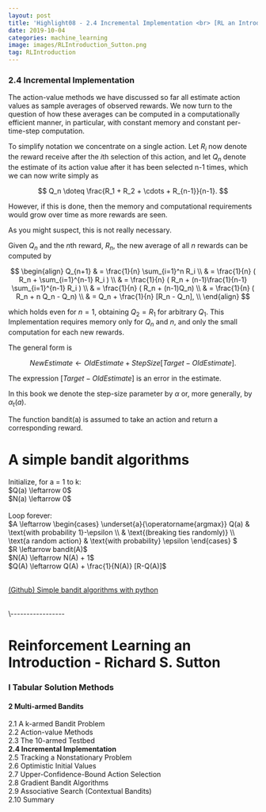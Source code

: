 ```yaml
---
layout: post
title: 'Highlight08 - 2.4 Incremental Implementation <br> [RL an Introduction - S. Sutton]'
date: 2019-10-04
categories: machine_learning
image: images/RLIntroduction_Sutton.png
tag: RLIntroduction
---
```

### 2.4 Incremental Implementation
The action-value methods we have discussed so far all estimate action values as sample averages of observed rewards. We now turn to the question of how these averages can be computed in a computationally efficient manner, in particular, with constant memory and constant per-time-step computation.
<br>

To simplify notation we concentrate on a single action. Let $R_i$ now denote the reward receive after the $i$th selection of this action, and let $Q_n$ denote the estimate of its action value after it has been selected n-1 times, which we can now write simply as

$$
Q_n \doteq \frac{R_1 + R_2 + \cdots + R_{n-1}}{n-1}.
$$

However, if this is done, then the memory and computational requirements would grow over time as more rewards are seen.
<br>

As you might suspect, this is not really necessary.
<br>

Given $Q_n$ and the $n$th reward, $R_n$, the new average of all $n$ rewards can be computed by

$$
\begin{align}
Q_{n+1} & = \frac{1}{n} \sum_{i=1}^n R_i \\
& = \frac{1}{n} ( R_n + \sum_{i=1}^{n-1} R_i ) \\
& = \frac{1}{n} ( R_n + (n-1)\frac{1}{n-1} \sum_{i=1}^{n-1} R_i ) \\
& = \frac{1}{n} ( R_n + (n-1)Q_n) \\
& = \frac{1}{n} ( R_n + n Q_n - Q_n) \\
& = Q_n + \frac{1}{n} [R_n - Q_n], \\
\end{align}
$$

which holds even for $n=1$, obtaining $Q_2 = R_1$ for arbitrary $Q_1$. This Implementation requires memory only for $Q_n$ and $n$, and only the small computation for each new rewards.
<br>

The general form is

$$
NewEstimate \leftarrow OldEstimate + StepSize[Target - OldEstimate].
$$

The expression $[Target - OldEstimate]$ is an error in the estimate.
<br>

In this book we denote the step-size parameter by $\alpha$ or, more generally, by $\alpha_t(a)$.
<br>

The function bandit(a) is assumed to take an action and return a corresponding reward.
<br>

<div class="box">
<h1>A simple bandit algorithms</h1>
Initialize, for a = 1 to k:<br>
  $Q(a) \leftarrow 0$<br>
  $N(a) \leftarrow 0$<br>
<br>
Loop forever:<br>
  $A \leftarrow
  \begin{cases}
  \underset{a}{\operatorname{argmax}} Q(a) & \text{with probability 1}-\epsilon \\
  & \text{(breaking ties randomly)} \\
  \text{a random action} & \text{with probability} \epsilon
  \end{cases}
  $<br>
  $R \leftarrow bandit(A)$<br>
  $N(A) \leftarrow N(A) + 1$<br>
  $Q(A) \leftarrow Q(A) + \frac{1}{N(A)} [R-Q(A)]$
</div>
<br>



[(Github) Simple bandit algorithms with python](https://github.com/backgom2357/RL_Introduction_examples_sutton/blob/master/greedy_action_selection.ipynb)




<br>
\-----------------

# Reinforcement Learning an Introduction - Richard S. Sutton

### I Tabular Solution Methods
#### 2 Multi-armed Bandits
2.1 A k-armed Bandit Problem<br>
2.2 Action-value Methods<br>
2.3 The 10-armed Testbed<br>
<b>2.4 Incremental Implementation<br></b>
2.5 Tracking a Nonstationary Problem<br>
2.6 Optimistic Initial Values<br>
2.7 Upper-Confidence-Bound Action Selection<br>
2.8 Gradient Bandit Algorithms<br>
2.9 Associative Search (Contextual Bandits)<br>
2.10 Summary<br>
